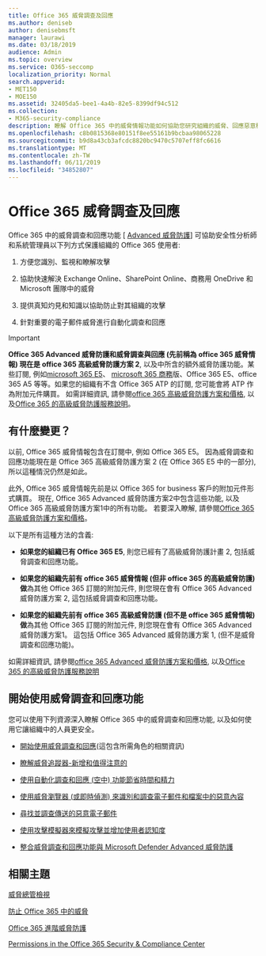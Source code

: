 ```yaml
---
title: Office 365 威脅調查及回應
ms.author: deniseb
author: denisebmsft
manager: laurawi
ms.date: 03/18/2019
audience: Admin
ms.topic: overview
ms.service: O365-seccomp
localization_priority: Normal
search.appverid:
- MET150
- MOE150
ms.assetid: 32405da5-bee1-4a4b-82e5-8399df94c512
ms.collection:
- M365-security-compliance
description: 瞭解 Office 365 中的威脅情報功能如何協助您研究組織的威脅、回應惡意程式碼、網路釣魚和其他 Office 365 已偵測到的攻擊, 以及搜尋威脅指標.
ms.openlocfilehash: c8b0815368e80151f8ee55161b9bcbaa98065228
ms.sourcegitcommit: b9d8a43cb3afcdc8820bc9470c5707eff8fc6616
ms.translationtype: MT
ms.contentlocale: zh-TW
ms.lasthandoff: 06/11/2019
ms.locfileid: "34852807"
---
```

# <a name="office-365-threat-investigation-and-response"></a>Office 365 威脅調查及回應

Office 365 中的威脅調查和回應功能 [ [Advanced 威脅防護](office-365-atp.md)] 可協助安全性分析師和系統管理員以下列方式保護組織的 Office 365 使用者:
  
1. 方便您識別、監視和瞭解攻擊
    
2. 協助快速解決 Exchange Online、SharePoint Online、商務用 OneDrive 和 Microsoft 團隊中的威脅
    
3. 提供真知灼見和知識以協助防止對其組織的攻擊

4. 針對重要的電子郵件威脅進行自動化調查和回應
    
> [!IMPORTANT]
> **Office 365 Advanced 威脅防護和威脅調查與回應 (先前稱為 office 365 威脅情報) 現在是 office 365 高級威脅防護方案 2**, 以及中所含的額外威脅防護功能。某些訂閱, 例如[microsoft 365 E5](https://www.microsoft.com/microsoft-365/enterprise/home)、 [microsoft 365 商務](https://www.microsoft.com/microsoft-365/business)版、Office 365 E5、office 365 A5 等等。如果您的組織有不含 Office 365 ATP 的訂閱, 您可能會將 ATP 作為附加元件購買。 如需詳細資訊, 請參閱[office 365 高級威脅防護方案和價格](https://products.office.com/exchange/advance-threat-protection), 以及[Office 365 的高級威脅防護服務說明](https://docs.microsoft.com/office365/servicedescriptions/office-365-advanced-threat-protection-service-description#whats-new-in-office-365-advanced-threat-protection-atp)。 
  
## <a name="whats-changing"></a>有什麼變更？

以前, Office 365 威脅情報包含在訂閱中, 例如 Office 365 E5。 因為威脅調查和回應功能現在是 Office 365 高級威脅防護方案 2 (在 Office 365 E5 中的一部分), 所以這種情況仍然是如此。 

此外, Office 365 威脅情報先前是以 Office 365 for business 客戶的附加元件形式購買。 現在, Office 365 Advanced 威脅防護方案2中包含這些功能, 以及 Office 365 高級威脅防護方案1中的所有功能。 若要深入瞭解, 請參閱[Office 365 高級威脅防護方案和價格](https://products.office.com/exchange/advance-threat-protection)。

以下是所有這種方法的含義:

- **如果您的組織已有 Office 365 E5**, 則您已經有了高級威脅防護計畫 2, 包括威脅調查和回應功能。

- **如果您的組織先前有 office 365 威脅情報 (但非 office 365 的高級威脅防護) 做**為其他 Office 365 訂閱的附加元件, 則您現在會有 Office 365 Advanced 威脅防護方案 2, 這包括威脅調查和回應功能。 

- **如果您的組織先前有 office 365 高級威脅防護 (但不是 office 365 威脅情報) 做**為其他 Office 365 訂閱的附加元件, 則您現在會有 Office 365 Advanced 威脅防護方案1。 這包括 Office 365 Advanced 威脅防護方案 1, (但不是威脅調查和回應功能)。

如需詳細資訊, 請參閱[office 365 Advanced 威脅防護方案和價格](https://products.office.com/exchange/advance-threat-protection), 以及[Office 365 的高級威脅防護服務說明](https://docs.microsoft.com/office365/servicedescriptions/office-365-advanced-threat-protection-service-description#whats-new-in-office-365-advanced-threat-protection-atp)

## <a name="get-started-with-threat-investigation-and-response-capabilities"></a>開始使用威脅調查和回應功能

您可以使用下列資源深入瞭解 Office 365 中的威脅調查和回應功能, 以及如何使用它讓組織中的人員更安全。
  
- [開始使用威脅調查和回應](get-started-with-ti.md)(這包含所需角色的相關資訊) 
    
- [瞭解威脅追蹤器-新增和值得注意的](threat-trackers.md)

- [使用自動化調查和回應 (空中) 功能節省時間和精力](automated-investigation-response-office.md)

- [使用威脅瀏覽器 (或即時偵測) 來識別和調查電子郵件和檔案中的惡意內容](threat-explorer.md)
    
- [尋找並調查傳送的惡意電子郵件](investigate-malicious-email-that-was-delivered.md)
    
- [使用攻擊模擬器來模擬攻擊並增加使用者認知度](attack-simulator.md)
    
- [整合威脅調查和回應功能與 Microsoft Defender Advanced 威脅防護](integrate-office-365-ti-with-wdatp.md)
    
## <a name="related-topics"></a>相關主題

[威脅總管檢視](threat-explorer-views.md)

[防止 Office 365 中的威脅](protect-against-threats.md)
  
[Office 365 進階威脅防護](office-365-atp.md)
  
[Permissions in the Office 365 Security &amp; Compliance Center](permissions-in-the-security-and-compliance-center.md)
 
